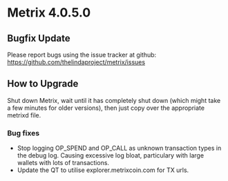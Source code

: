 # Metrix 4.0.5.0

## Bugfix Update

Please report bugs using the issue tracker at github: https://github.com/thelindaproject/metrix/issues

## How to Upgrade
Shut down Metrix, wait until it has completely shut down (which might take a few minutes
for older versions), then just copy over the appropriate metrixd file.

### Bug fixes
- Stop logging OP_SPEND and OP_CALL as unknown transaction types in the debug log. Causing excessive log bloat, particulary with large wallets with lots of transactions.
- Update the QT to utilise explorer.metrixcoin.com for TX urls.